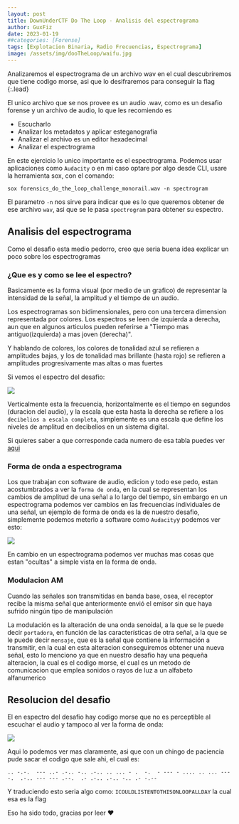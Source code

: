 ```yaml
---
layout: post
title: DownUnderCTF Do The Loop - Analisis del espectrograma
author: GuxFiz
date: 2023-01-19
##categories: [Forense]
tags: [Explotacion Binaria, Radio Frecuencias, Espectrograma]
image: /assets/img/dooTheLoop/waifu.jpg
---
```

Analizaremos el espectrograma de un archivo wav en el cual descubriremos que tiene codigo morse, asi que lo desifraremos para conseguir la flag
{:.lead}

El unico archivo que se nos provee es un audio .wav, como es un desafio forense y un archivo de audio, lo que les recomiendo es

- Escucharlo
- Analizar los metadatos y aplicar esteganografia
- Analizar el archivo es un editor hexadecimal
- Analizar el espectrograma

En este ejercicio lo unico importante es el espectrograma. Podemos usar aplicaciones como ```Audacity``` o en mi caso optare por algo desde CLI, usare la herramienta sox, con el comando:

```sox forensics_do_the_loop_challenge_monorail.wav -n spectrogram```

El parametro ```-n``` nos sirve para indicar que es lo que queremos obtener de ese archivo ```wav```, asi que se le pasa ```spectrogram``` para obtener su espectro.

## Analisis del espectrograma

Como el desafio esta medio pedorro, creo que seria buena idea explicar un poco sobre los espectrogramas

### ¿Que es y como se lee el espectro?

Basicamente es la forma visual (por medio de un grafico) de representar la intensidad de la señal, la amplitud y el tiempo de un audio.

Los espectrogramas son bidimensionales, pero con una tercera dimension representada por colores. Los espectros se leen de izquierda a derecha, aun que en algunos articulos pueden referirse a "Tiempo mas antiguo(izquierda) a mas joven (derecha)".

Y hablando de colores, los colores de tonalidad azul se refieren a amplitudes bajas, y los de tonalidad mas brillante (hasta rojo) se refieren a amplitudes progresivamente mas altas o mas fuertes

Si vemos el espectro del desafio:

![](/assets/img/dooTheLoop/spectrogram.png)

Verticalmente esta la frecuencia, horizontalmente es el tiempo en segundos (duracion del audio), y la escala que esta hasta la derecha se refiere a los ```decibelios a escala completa```, simplemente es una escala que define los niveles de amplitud en decibelios en un sistema digital.

Si quieres saber a que corresponde cada numero de esa tabla puedes ver [aqui](https://www.fceia.unr.edu.ar/acustica/biblio/niveles.htm)

### Forma de onda a espectrograma

Los que trabajan con software de audio, edicion y todo ese pedo, estan acostumbrados a ver la ```forma de onda```, en la cual se representan los cambios de amplitud de una señal a lo largo del tiempo, sin embargo en un espectrograma podemos ver cambios en las frecuencias individuales de una señal, un ejemplo de forma de onda es la de nuestro desafio, simplemente podemos meterlo a software como ```Audacity```y podemos ver esto:

![](/assets/img/dooTheLoop/audacity.png)

En cambio en un espectrograma podemos ver muchas mas cosas que estan "ocultas" a simple vista en la forma de onda.

### Modulacion AM

Cuando las señales son transmitidas en banda base, osea, el receptor recibe la misma señal que anteriormente envió el emisor sin que haya sufrido ningún tipo de manipulación

La modulación es la alteración de una onda senoidal, a la que se le puede decir ```portadora```, en función de las características de otra señal, a la que se le puede decir ```mensaje```, que es la señal que contiene la información a transmitir, en la cual en esta alteracion conseguiremos obtener una nueva señal, esto lo menciono ya que en nuestro desafio hay una pequeña alteracion, la cual es el codigo morse, el cual es un metodo de comunicacion que emplea sonidos o rayos de luz a un alfabeto alfanumerico

## Resolucion del desafio

El en espectro del desafio hay codigo morse que no es perceptible al escuchar el audio y tampoco al ver la forma de onda:

![](/assets/img/dooTheLoop/codigo.png)

Aqui lo podemos ver mas claramente, asi que con un chingo de paciencia pude sacar el codigo que sale ahi, el cual es:

```
.. -.-.  --- ..- .-.. -.. .-.. .. ... - .  -.  - --- - .... .. ... --- -.  .-.. --- --- .--.  .- .-.. .-.. -.. .- -.-- 
```

Y traduciendo esto seria algo como: ```ICOULDLISTENTOTHISONLOOPALLDAY``` la cual esa es la flag

Eso ha sido todo, gracias por leer ❤
